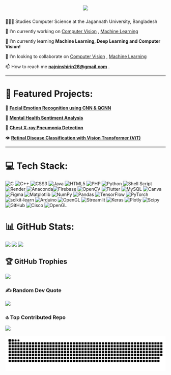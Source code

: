 <h1 align="center">
    <img src="https://readme-typing-svg.herokuapp.com/?font=Righteous&size=35&center=true&vCenter=true&width=500&height=70&duration=4000&lines=Hi+There!+👋;+I'm+Najnin+Shirin!;" />
</h1>

👩🏻‍🎓 Studies Computer Science at the Jagannath University, Bangladesh<br>

🔭 I’m currently working on [Computer Vision](https://github.com/najnin26/Computer-Vision-Code) , [Machine Learning](https://github.com/najnin26/Complete-Machine-Learning-Project)

🌱 I’m currently learning **Machine Learning, Deep Learning and Computer Vision!**

👯 I’m looking to collaborate on [Computer Vision](https://github.com/najnin26/Computer-Vision-Code) , [Machine Learning](https://github.com/najnin26/Complete-Machine-Learning-Project)

📫 How to reach me **najninshirin26@gmail.com** .

<hr/>

# 🚀 Featured Projects:

🎯 [**Facial Emotion Recognition using CNN & QCNN**](https://github.com/najnin26/Facial-Emotion-Recognition-Quantum)

🧠 [**Mental Health Sentiment Analysis**](https://github.com/najnin26/Data-Science-Project) 

🏥 [**Chest X-ray Pneumonia Detection**](https://github.com/najnin26/Chest_X-ray_Classification) 

👁️ [**Retinal Disease Classification with Vision Transformer (ViT)**](https://github.com/najnin26/Retinal-Disease) 
 <hr/>
 
# 💻 Tech Stack:
![C](https://img.shields.io/badge/c-%2300599C.svg?style=for-the-badge&logo=c&logoColor=white) ![C++](https://img.shields.io/badge/c++-%2300599C.svg?style=for-the-badge&logo=c%2B%2B&logoColor=white) ![CSS3](https://img.shields.io/badge/css3-%231572B6.svg?style=for-the-badge&logo=css3&logoColor=white) ![Java](https://img.shields.io/badge/java-%23ED8B00.svg?style=for-the-badge&logo=openjdk&logoColor=white) ![HTML5](https://img.shields.io/badge/html5-%23E34F26.svg?style=for-the-badge&logo=html5&logoColor=white) ![PHP](https://img.shields.io/badge/php-%23777BB4.svg?style=for-the-badge&logo=php&logoColor=white) ![Python](https://img.shields.io/badge/python-3670A0?style=for-the-badge&logo=python&logoColor=ffdd54) ![Shell Script](https://img.shields.io/badge/shell_script-%23121011.svg?style=for-the-badge&logo=gnu-bash&logoColor=white) ![Render](https://img.shields.io/badge/Render-%46E3B7.svg?style=for-the-badge&logo=render&logoColor=white) ![Anaconda](https://img.shields.io/badge/Anaconda-%2344A833.svg?style=for-the-badge&logo=anaconda&logoColor=white)![Firebase](https://img.shields.io/badge/firebase-%23039BE5.svg?style=for-the-badge&logo=firebase) ![OpenCV](https://img.shields.io/badge/opencv-%23white.svg?style=for-the-badge&logo=opencv&logoColor=white) ![Flutter](https://img.shields.io/badge/Flutter-%2302569B.svg?style=for-the-badge&logo=Flutter&logoColor=white) ![MySQL](https://img.shields.io/badge/mysql-%2300000f.svg?style=for-the-badge&logo=mysql&logoColor=white) ![Canva](https://img.shields.io/badge/Canva-%2300C4CC.svg?style=for-the-badge&logo=Canva&logoColor=white) ![Figma](https://img.shields.io/badge/figma-%23F24E1E.svg?style=for-the-badge&logo=figma&logoColor=white) ![Matplotlib](https://img.shields.io/badge/Matplotlib-%23ffffff.svg?style=for-the-badge&logo=Matplotlib&logoColor=black) ![NumPy](https://img.shields.io/badge/numpy-%23013243.svg?style=for-the-badge&logo=numpy&logoColor=white) ![Pandas](https://img.shields.io/badge/pandas-%23150458.svg?style=for-the-badge&logo=pandas&logoColor=white) ![TensorFlow](https://img.shields.io/badge/TensorFlow-%23FF6F00.svg?style=for-the-badge&logo=TensorFlow&logoColor=white) ![PyTorch](https://img.shields.io/badge/PyTorch-%23EE4C2C.svg?style=for-the-badge&logo=PyTorch&logoColor=white) ![scikit-learn](https://img.shields.io/badge/scikit--learn-%23F7931E.svg?style=for-the-badge&logo=scikit-learn&logoColor=white) 
![Arduino](https://img.shields.io/badge/-Arduino-00979D?style=for-the-badge&logo=Arduino&logoColor=white) ![OpenGL](https://img.shields.io/badge/OpenGL-%23FFFFFF.svg?style=for-the-badge&logo=opengl) ![Streamlit](https://img.shields.io/badge/Streamlit-%23FE4B4B.svg?style=for-the-badge&logo=streamlit&logoColor=white) ![Keras](https://img.shields.io/badge/Keras-%23D00000.svg?style=for-the-badge&logo=Keras&logoColor=white)
![Plotly](https://img.shields.io/badge/Plotly-%233F4F75.svg?style=for-the-badge&logo=plotly&logoColor=white) ![Scipy](https://img.shields.io/badge/SciPy-%230C55A5.svg?style=for-the-badge&logo=scipy&logoColor=%white) ![GitHub](https://img.shields.io/badge/github-%23121011.svg?style=for-the-badge&logo=github&logoColor=white) ![Cisco](https://img.shields.io/badge/cisco-%23049fd9.svg?style=for-the-badge&logo=cisco&logoColor=black) ![OpenGL](https://img.shields.io/badge/OpenGL-white?logo=OpenGL&style=for-the-badge)
# 📊 GitHub Stats:
![](https://github-readme-streak-stats.herokuapp.com/?user=najnin26&theme=radical&hide_border=false)
![](https://github-readme-stats.vercel.app/api/top-langs/?username=najnin26&theme=radical&hide_border=false&include_all_commits=true&count_private=true&layout=compact)
![](https://github-readme-stats.vercel.app/api?username=najnin26&theme=radical&hide_border=false&count_private=true)

## 🏆 GitHub Trophies
![](https://github-profile-trophy.vercel.app/?username=najnin26&theme=radical&no-frame=false&no-bg=false&margin-w=4)

### ✍️ Random Dev Quote
![](https://quotes-github-readme.vercel.app/api?type=horizontal&theme=radical)

### 🔝 Top Contributed Repo
![](https://github-contributor-stats.vercel.app/api?username=najnin26&limit=5&theme=radical&combine_all_yearly_contributions=true)

<picture>
  <source media="(prefers-color-scheme: dark)" srcset="https://github.com/najnin26/najnin26/blob/output/github-snake-dark.svg" />
  <source media="(prefers-color-scheme: light)" srcset="https://github.com/najnin26/najnin26/blob/output/github-snake.svg" />
  <img alt="github-snake" src="https://github.com/najnin26/najnin26/blob/output/github-snake-dark.svg" />
</picture>

<!-- Proudly created with GPRM ( https://gprm.itsvg.in ) -->
